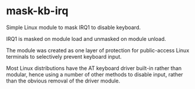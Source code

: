 mask-kb-irq
===========

Simple Linux module to mask IRQ1 to disable keyboard.

IRQ1 is masked on module load and unmasked on module unload.

The module was created as one layer of protection for public-access Linux terminals to selectively prevent keyboard input.

Most Linux distributions have the AT keyboard driver built-in rather than modular, hence using a number of other methods to disable input, rather than the obvious removal of the driver module.
